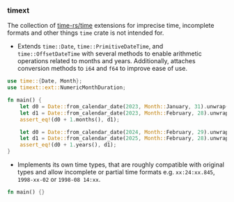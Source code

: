 ### timext

The collection of [time-rs/time](https://github.com/time-rs/time/) extensions
for imprecise time, incomplete formats and other things `time` crate is not
intended for.

- Extends `time::Date`, `time::PrimitiveDateTime`, and `time::OffsetDateTime`
  with several methods to enable arithmetic operations related to months and
  years. Additionally, attaches conversion methods to `i64` and `f64` to improve
  ease of use.

```rust
use time::{Date, Month};
use timext::ext::NumericMonthDuration;

fn main() {
    let d0 = Date::from_calendar_date(2023, Month::January, 31).unwrap();
    let d1 = Date::from_calendar_date(2023, Month::February, 28).unwrap();
    assert_eq!(d0 + 1.months(), d1);

    let d0 = Date::from_calendar_date(2024, Month::February, 29).unwrap();
    let d1 = Date::from_calendar_date(2025, Month::February, 28).unwrap();
    assert_eq!(d0 + 1.years(), d1);
}
```

- Implements its own time types, that are roughly compatible with original types
  and allow incomplete or partial time formats e.g. `xx:24:xx.845`, `1998-xx-02`
  or `1998-08 14:xx`.

```rust
fn main() {}
```

